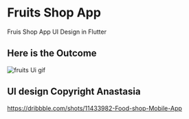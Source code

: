 # Fruits Shop App

Fruis Shop App UI Design in Flutter

## Here is the Outcome

![fruits Ui gif](https://user-images.githubusercontent.com/74512232/172814849-6e329529-d50b-41dd-9486-80550e489f59.gif)

## UI design Copyright Anastasia

https://dribbble.com/shots/11433982-Food-shop-Mobile-App 

